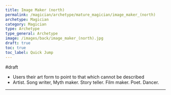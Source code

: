 ```yaml
---
title: Image Maker (north)
permalink: /magician/archetype/mature_magician/image_maker_(north)
archetype: Magician
category: Magician
type: Archetype
type_general: Archetype
image: /images/back/image_maker_(north).jpg
draft: true
toc: true
toc_label: Quick Jump
---
```

#draft   
- Users their art form to point to that which cannot be described  
- Artist. Song writer, Myth maker. Story teller. Film maker. Poet. Dancer.
---
